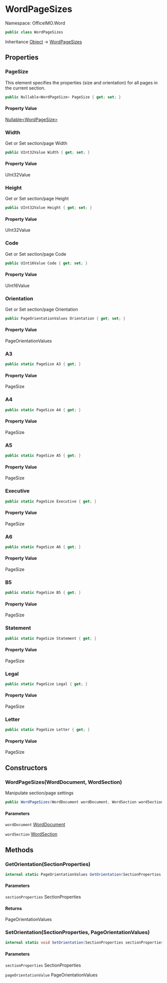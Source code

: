 # WordPageSizes

Namespace: OfficeIMO.Word

```csharp
public class WordPageSizes
```

Inheritance [Object](https://docs.microsoft.com/en-us/dotnet/api/system.object) → [WordPageSizes](./officeimo.word.wordpagesizes.md)

## Properties

### **PageSize**

This element specifies the properties (size and orientation) for all pages in the current section.

```csharp
public Nullable<WordPageSize> PageSize { get; set; }
```

#### Property Value

[Nullable&lt;WordPageSize&gt;](https://docs.microsoft.com/en-us/dotnet/api/system.nullable-1)<br>

### **Width**

Get or Set section/page Width

```csharp
public UInt32Value Width { get; set; }
```

#### Property Value

UInt32Value<br>

### **Height**

Get or Set section/page Height

```csharp
public UInt32Value Height { get; set; }
```

#### Property Value

UInt32Value<br>

### **Code**

Get or Set section/page Code

```csharp
public UInt16Value Code { get; set; }
```

#### Property Value

UInt16Value<br>

### **Orientation**

Get or Set section/page Orientation

```csharp
public PageOrientationValues Orientation { get; set; }
```

#### Property Value

PageOrientationValues<br>

### **A3**

```csharp
public static PageSize A3 { get; }
```

#### Property Value

PageSize<br>

### **A4**

```csharp
public static PageSize A4 { get; }
```

#### Property Value

PageSize<br>

### **A5**

```csharp
public static PageSize A5 { get; }
```

#### Property Value

PageSize<br>

### **Executive**

```csharp
public static PageSize Executive { get; }
```

#### Property Value

PageSize<br>

### **A6**

```csharp
public static PageSize A6 { get; }
```

#### Property Value

PageSize<br>

### **B5**

```csharp
public static PageSize B5 { get; }
```

#### Property Value

PageSize<br>

### **Statement**

```csharp
public static PageSize Statement { get; }
```

#### Property Value

PageSize<br>

### **Legal**

```csharp
public static PageSize Legal { get; }
```

#### Property Value

PageSize<br>

### **Letter**

```csharp
public static PageSize Letter { get; }
```

#### Property Value

PageSize<br>

## Constructors

### **WordPageSizes(WordDocument, WordSection)**

Manipulate section/page settings

```csharp
public WordPageSizes(WordDocument wordDocument, WordSection wordSection)
```

#### Parameters

`wordDocument` [WordDocument](./officeimo.word.worddocument.md)<br>

`wordSection` [WordSection](./officeimo.word.wordsection.md)<br>

## Methods

### **GetOrientation(SectionProperties)**

```csharp
internal static PageOrientationValues GetOrientation(SectionProperties sectionProperties)
```

#### Parameters

`sectionProperties` SectionProperties<br>

#### Returns

PageOrientationValues<br>

### **SetOrientation(SectionProperties, PageOrientationValues)**

```csharp
internal static void SetOrientation(SectionProperties sectionProperties, PageOrientationValues pageOrientationValue)
```

#### Parameters

`sectionProperties` SectionProperties<br>

`pageOrientationValue` PageOrientationValues<br>
